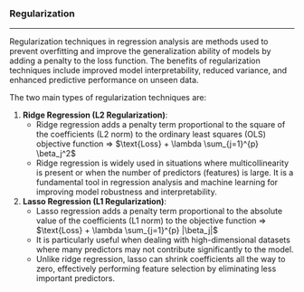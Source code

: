 ### Regularization

---

Regularization techniques in regression analysis are methods used to prevent overfitting and improve the generalization ability of models by adding a penalty to the loss function. The benefits of regularization techniques include improved model interpretability, reduced variance, and enhanced predictive performance on unseen data. 

 The two main types of regularization techniques are:

1. **Ridge Regression (L2 Regularization)**:
    - Ridge regression adds a penalty term proportional to the square of the coefficients (L2 norm) to the ordinary least squares (OLS) objective function ⇒ $\text{Loss} + \lambda \sum_{j=1}^{p} \beta_j^2$
    - Ridge regression is widely used in situations where multicollinearity is present or when the number of predictors (features) is large. It is a fundamental tool in regression analysis and machine learning for improving model robustness and interpretability.
2. **Lasso Regression (L1 Regularization)**:
    - Lasso regression adds a penalty term proportional to the absolute value of the coefficients (L1 norm) to the objective function ⇒ $\text{Loss} + \lambda \sum_{j=1}^{p} |\beta_j|$
    - It is particularly useful when dealing with high-dimensional datasets where many predictors may not contribute significantly to the model.
    - Unlike ridge regression, lasso can shrink coefficients all the way to zero, effectively performing feature selection by eliminating less important predictors.